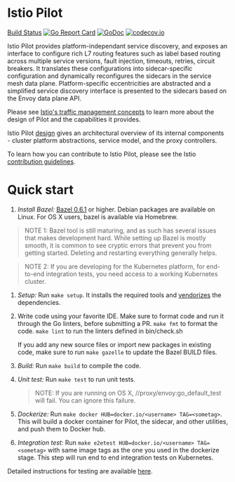 # Istio Pilot #
[Build Status](https://prow.istio.io/?job=pilot-postsubmit)
[![Go Report Card](https://goreportcard.com/badge/github.com/istio/pilot)](https://goreportcard.com/report/github.com/istio/pilot)
[![GoDoc](https://godoc.org/github.com/istio/pilot?status.svg)](https://godoc.org/github.com/istio/pilot)
[![codecov.io](https://codecov.io/github/istio/pilot/coverage.svg?branch=master)](https://codecov.io/github/istio/pilot?branch=master)

Istio Pilot provides platform-independant service discovery, and exposes an
interface to configure rich L7 routing features such as label based routing
across multiple service versions, fault injection, timeouts, retries,
circuit breakers. It translates these configurations into sidecar-specific
configuration and dynamically reconfigures the sidecars in the service mesh
data plane. Platform-specific eccentricities are abstracted and a
simplified service discovery interface is presented to the sidecars based
on the Envoy data plane API.

Please see
[Istio's traffic management concepts](https://istio.io/docs/concepts/traffic-management/overview.html)
to learn more about the design of Pilot and the capabilities it provides.

Istio Pilot [design](doc/design.md) gives an architectural overview of its
internal components - cluster platform abstractions, service model, and the
proxy controllers.


To learn how you can contribute to Istio Pilot, please
see the Istio
[contribution guidelines](https://github.com/istio/istio/blob/master/CONTRIBUTING.md).

# Quick start

1. *Install Bazel:* [Bazel 0.6.1](https://github.com/bazelbuild/bazel/releases/tag/0.6.1) or
  higher. Debian packages are available on Linux. For OS X users, bazel is
  available via Homebrew.
  > NOTE 1: Bazel tool is still maturing, and as such has several issues that
  > makes development hard. While setting up Bazel is mostly smooth, it is
  > common to see cryptic errors that prevent you from getting
  > started. Deleting and restarting everything generally helps.

  > NOTE 2: If you are developing for the Kubernetes platform, for end-to-end
  > integration tests, you need access to a working Kubernetes cluster.

1. *Setup:* Run `make setup`. It installs the required tools and
[vendorizes](https://golang.org/cmd/go/#hdr-Vendor_Directories) 
the dependencies.

1. Write code using your favorite IDE. Make sure to format code and run
   it through the Go linters, before submitting a PR.
   `make fmt` to format the code.
   `make lint` to run the linters defined in bin/check.sh

   If you add any new source files or import new packages in
   existing code, make sure to run `make gazelle` to update the Bazel BUILD
   files.

1. *Build:* Run `make build` to compile the code.

1. *Unit test:* Run `make test` to run unit tests.
   > NOTE: If you are running on OS X, //proxy/envoy:go_default_test will
   > fail. You can ignore this failure.

1. *Dockerize:* Run `make docker HUB=docker.io/<username> TAG=<sometag>`. 
This will build a docker container for Pilot, the sidecar, and other 
utilities, and push them to Docker hub.

1. *Integration test:* Run `make e2etest HUB=docker.io/<username> TAG=<sometag>` 
with same image tags as the one you used in the dockerize stage. This step will
run end to end integration tests on Kubernetes.

Detailed instructions for testing are available [here](doc/testing.md).
